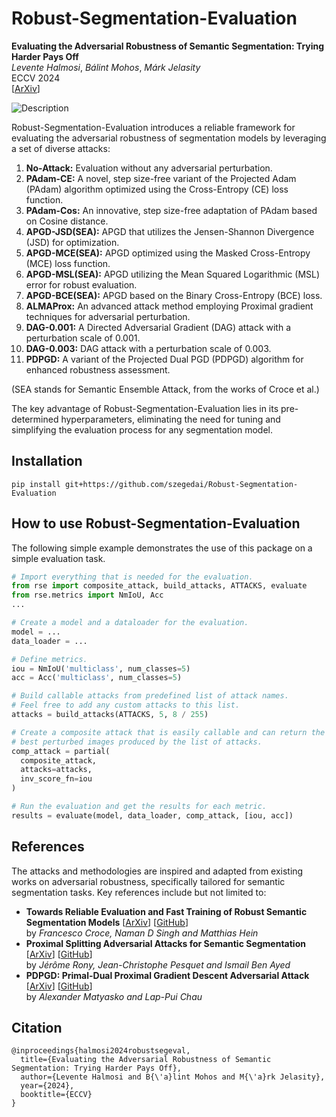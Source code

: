 # Robust-Segmentation-Evaluation

**Evaluating the Adversarial Robustness of Semantic Segmentation: Trying Harder Pays Off**\
*Levente Halmosi*, *Bálint Mohos*, *Márk Jelasity*\
ECCV 2024\
[[ArXiv](https://arxiv.org/abs/2407.09150)]

![Description](illustrations/ships.png "Result of PAdam-Cos attack on an example PASCAL-VOC image for various
PSPNet models and SEA-AT-Small. Top row: perturbed images; bottom row: predicted
mask on the perturbed image.")

Robust-Segmentation-Evaluation introduces a reliable framework for evaluating the adversarial robustness of segmentation models by leveraging a set of diverse attacks:

1. **No-Attack:** Evaluation without any adversarial perturbation.
2. **PAdam-CE:** A novel, step size-free variant of the Projected Adam (PAdam) algorithm optimized using the Cross-Entropy (CE) loss function.
3. **PAdam-Cos:** An innovative, step size-free adaptation of PAdam based on Cosine distance.
4. **APGD-JSD(SEA):** APGD that utilizes the Jensen-Shannon Divergence (JSD) for optimization.
5. **APGD-MCE(SEA):** APGD optimized using the Masked Cross-Entropy (MCE) loss function.
6. **APGD-MSL(SEA):** APGD utilizing the Mean Squared Logarithmic (MSL) error for robust evaluation.
7. **APGD-BCE(SEA):** APGD based on the Binary Cross-Entropy (BCE) loss.
8. **ALMAProx:** An advanced attack method employing Proximal gradient techniques for adversarial perturbation.
9. **DAG-0.001:** A Directed Adversarial Gradient (DAG) attack with a perturbation scale of 0.001.
10. **DAG-0.003:** DAG attack with a perturbation scale of 0.003.
11. **PDPGD:** A variant of the Projected Dual PGD (PDPGD) algorithm for enhanced robustness assessment.

(SEA stands for Semantic Ensemble Attack, from the works of Croce et al.)

The key advantage of Robust-Segmentation-Evaluation lies in its pre-determined hyperparameters, eliminating the need for tuning and simplifying the evaluation process for any segmentation model.

## Installation

```
pip install git+https://github.com/szegedai/Robust-Segmentation-Evaluation
```

## How to use Robust-Segmentation-Evaluation

The following simple example demonstrates the use of this package on a simple evaluation task.
```python
# Import everything that is needed for the evaluation.
from rse import composite_attack, build_attacks, ATTACKS, evaluate
from rse.metrics import NmIoU, Acc
...

# Create a model and a dataloader for the evaluation.
model = ...
data_loader = ...

# Define metrics.
iou = NmIoU('multiclass', num_classes=5)
acc = Acc('multiclass', num_classes=5)

# Build callable attacks from predefined list of attack names.
# Feel free to add any custom attacks to this list.
attacks = build_attacks(ATTACKS, 5, 8 / 255)

# Create a composite attack that is easily callable and can return the
# best perturbed images produced by the list of attacks.
comp_attack = partial(
  composite_attack,
  attacks=attacks,
  inv_score_fn=iou
)

# Run the evaluation and get the results for each metric.
results = evaluate(model, data_loader, comp_attack, [iou, acc])
```

## References
The attacks and methodologies are inspired and adapted from existing works on adversarial robustness, specifically tailored for semantic segmentation tasks. Key references include but not limited to:

- **Towards Reliable Evaluation and Fast Training of Robust Semantic Segmentation Models** [[ArXiv](https://arxiv.org/abs/2306.12941)] ​​[[GitHub](https://github.com/nmndeep/robust-segmentation)]​\
  by *Francesco Croce, Naman D Singh and Matthias Hein*​
- **Proximal Splitting Adversarial Attacks for Semantic Segmentation** [[ArXiv](https://arxiv.org/abs/2206.07179)]​ [[GitHub](https://github.com/jeromerony/alma_prox_segmentation)]​\
  by *Jérôme Rony, Jean-Christophe Pesquet and Ismail Ben Ayed*
- **PDPGD: Primal-Dual Proximal Gradient Descent Adversarial Attack** [[ArXiv](https://arxiv.org/abs/2106.01538)] [[GitHub](https://github.com/aam-at/cpgd)]\
  by *Alexander Matyasko and Lap-Pui Chau*

## Citation

```
@inproceedings{halmosi2024robustsegeval,
  title={Evaluating the Adversarial Robustness of Semantic Segmentation: Trying Harder Pays Off}, 
  author={Levente Halmosi and B{\'a}lint Mohos and M{\'a}rk Jelasity},
  year={2024},
  booktitle={ECCV}
}
```

